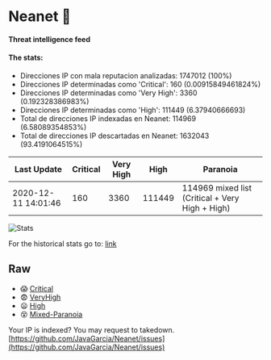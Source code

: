 # Neanet :hocho:
#### Threat intelligence feed
#### The stats:

- Direcciones IP con mala reputacion analizadas: 1747012 (100%)
- Direcciones IP determinadas como 'Critical':  160 (0.00915849461824%)
- Direcciones IP determinadas como 'Very High':  3360 (0.192328386983%)
- Direcciones IP determinadas como 'High':  111449 (6.37940666693)
- Total de direcciones IP indexadas en Neanet:  114969 (6.58089354853%)
- Total de direcciones IP descartadas en Neanet:  1632043 (93.4191064515%)

| Last Update | Critical | Very High | High | Paranoia |
| --- | --- | --- | --- | --- |
| 2020-12-11 14:01:46 | 160 | 3360 | 111449 | 114969 mixed list (Critical + Very High + High)|

![Stats](https://docs.google.com/spreadsheets/d/e/2PACX-1vSnaNMIXVabIpDJjufMlzH7poXnshF3mgd8Is1g9ytUEzVsP5my4Trn8f-xkoLLQ38xpL3HtmUexLo6/pubchart?oid=501124687&format=image)

For the historical stats go to: [link](/stats.csv)
## Raw
- :scream: [Critical](https://raw.githubusercontent.com/JavaGarcia/Neanet/master/blacklists/neanet_critical.txt)
- :fearful: [VeryHigh](https://raw.githubusercontent.com/JavaGarcia/Neanet/master/blacklists/neanet_veryHigh.txtt)
- :frowning: [High](https://raw.githubusercontent.com/JavaGarcia/Neanet/master/blacklists/neanet_high.txt)
- :dizzy_face: [Mixed-Paranoia](https://raw.githubusercontent.com/JavaGarcia/Neanet/master/blacklists/neanet_all.txt)


Your IP is indexed? You may request to takedown. [https://github.com/JavaGarcia/Neanet/issues](https://github.com/JavaGarcia/Neanet/issues)






















































































































































































































































































































































































































































































































































































































































































































































































































































































































































































































































































































































































































































































































































































































































































































































































































































































































































































































































































































































































































































































































































































































































































































































































































































































































































































































































































































































































































